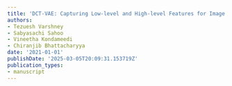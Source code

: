 ```yaml
---
title: 'DCT-VAE: Capturing Low-level and High-level Features for Image Generation'
authors:
- Tezuesh Varshney
- Sabyasachi Sahoo
- Vineetha Kondameedi
- Chiranjib Bhattacharyya
date: '2021-01-01'
publishDate: '2025-03-05T20:09:31.153719Z'
publication_types:
- manuscript
---
```

